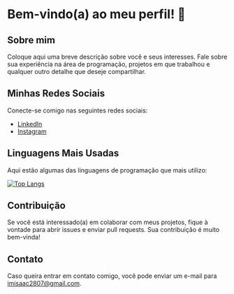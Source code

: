 # Bem-vindo(a) ao meu perfil! 👋

## Sobre mim

Coloque aqui uma breve descrição sobre você e seus interesses. Fale sobre sua experiência na área de programação, projetos em que trabalhou e qualquer outro detalhe que deseje compartilhar.

## Minhas Redes Sociais

Conecte-se comigo nas seguintes redes sociais:

- [LinkedIn](www.linkedin.com/in/isaac-finotti)
- [Instagram](https://www.instagram.com/isaac_finotti/)

## Linguagens Mais Usadas

Aqui estão algumas das linguagens de programação que mais utilizo:

[![Top Langs](https://github-readme-stats.vercel.app/api/top-langs/?username=IFinotti)](https://github.com/IFinotti/github-readme-stats)

## Contribuição

Se você está interessado(a) em colaborar com meus projetos, fique à vontade para abrir issues e enviar pull requests. Sua contribuição é muito bem-vinda!

## Contato

Caso queira entrar em contato comigo, você pode enviar um e-mail para [imisaac2807@gmail.com](mailto:imisaac2807@gmail.com).

